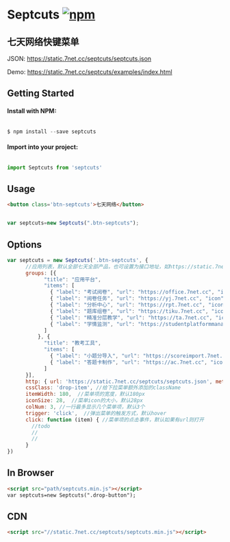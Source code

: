 # Septcuts [![npm](https://static.7net.cc/septcuts/septcuts.svg)](https://www.npmjs.com/package/septcuts)

## 七天网络快键菜单
JSON: https://static.7net.cc/septcuts/septcuts.json

Demo: https://static.7net.cc/septcuts/examples/index.html


## Getting Started
#### Install with NPM:

```javascript

$ npm install --save septcuts

```
#### Import into your project:

```javascript

import Septcuts from 'septcuts'

```


## Usage

```html
<button class='btn-septcuts'>七天网络</button>
```

```javascript

var septcuts=new Septcuts(".btn-septcuts");

```

## Options

```javascript
var septcuts = new Septcuts('.btn-septcuts', {
	  //应用列表，默认全部七天全部产品，也可设置为接口地址，如https://static.7net.cc/septcuts/septcuts.json
	  groups: [{
			"title": "应用平台",
			"items": [
			  { "label": "考试阅卷", "url": "https://office.7net.cc", "icon": "https://static.7net.cc/septcuts/icons/ksgl.png" },
			  { "label": "阅卷任务", "url": "https://yj.7net.cc", "icon": "https://static.7net.cc/septcuts/icons/yjrw.png" },
			  { "label": "分析中心", "url": "https://rpt.7net.cc", "icon": "https://static.7net.cc/septcuts/icons/fxzx.png" },
			  { "label": "题库组卷", "url": "https://tiku.7net.cc", "icon": "https://static.7net.cc/septcuts/icons/tkzj.png" },
			  { "label": "精准分层教学", "url": "https://ta.7net.cc", "icon": "https://static.7net.cc/septcuts/icons/jzhfcjx.png" },
			  { "label": "学情监测", "url": "https://studentplatformmanager.7net.cc", "icon": "https://static.7net.cc/septcuts/icons/xqjc.png" }
			]
		  }, {
			"title": "教考工具",
			"items": [
			  { "label": "小题分导入", "url": "https://scoreimport.7net.cc", "icon": "https://static.7net.cc/septcuts/icons/xtfdr.png" },
			  { "label": "答题卡制作", "url": "https://ac.7net.cc", "icon": "https://static.7net.cc/septcuts/icons/dtkzz.png" }
			]
	  }],
	  http: { url: 'https://static.7net.cc/septcuts/septcuts.json', method: 'post', header: {}, data: {} },//接口请求，设置groups未设置时，可设置此项
	  cssClass: 'drop-item', //给下拉菜单额外添加的className
	  itemWidth: 180,  //菜单项的宽度，默认180px
	  iconSize: 28,  //菜单icon的大小，默认28px
	  colNum: 3, //一行最多显示几个菜单项，默认3个
	  trigger: 'click',  //弹出菜单的触发方式，默认hover
	  click: function (item) { //菜单项的点击事件，默认如果有url则打开
		//todo
		//
		//
	  }
})
```

## In Browser
```html
<script src="path/septcuts.min.js"></script>
var septcuts=new Septcuts(".drop-button");
```

## CDN

```html
<script src="//static.7net.cc/septcuts/septcuts.min.js"></script>
```